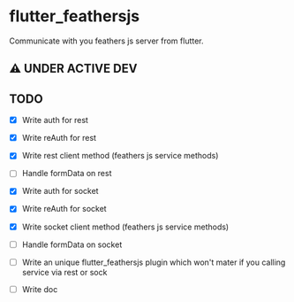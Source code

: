 # flutter_feathersjs

Communicate with you feathers js server from flutter.

## :warning: UNDER ACTIVE DEV

## TODO

- [x] Write auth for  rest
- [x] Write reAuth for rest
- [x] Write rest client method (feathers js service methods)
- [ ] Handle formData on rest

- [X] Write auth for  socket
- [X] Write reAuth for socket
- [X] Write socket client method (feathers js service methods)
- [ ] Handle formData on socket
- [ ] Write an unique flutter_feathersjs plugin which won't mater if you calling service via rest or sock
- [ ] Write doc
